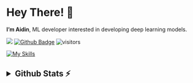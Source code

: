 <h1 align="left">Hey There! 👋</h1>

**I’m Aidin**, ML developer interested in developing deep learning models.

![](https://hit.yhype.me/github/profile?user_id=108932477)
[![Github Badge](https://img.shields.io/badge/-Github-232323?style=flat-square&logo=Github&logoColor=white&link=https://space.bilibili.com/7708412)](https://github.com/AidinHamedi/AidinHamedi)
![visitors](https://visitor-badge.laobi.icu/badge?page_id=AidinHamedi)

[![My Skills](https://go-skill-icons.vercel.app/api/icons?i=github,githubactions,c,cpp,rust,python,fastapi,tensorflow,pytorch,opencv,arduino,raspberrypi,vscode,zed,linux,windows,ubuntu,arch&theme=dark&perline=12)](https://skillicons.dev)


<h2><details>
  <summary>Github Stats ⚡</summary> 
  <br>
  <img src="https://github-readme-streak-stats.herokuapp.com/?user=AidinHamedi&theme=tokyonight" alt="⚠️Currently the strake card is down"/>
  
  ![Aydin's GitHub stats](https://github-readme-stats.vercel.app/api?username=AidinHamedi\&theme=tokyonight&include_all_commits=false)
  
  [![Top Langs](https://github-readme-stats.vercel.app/api/top-langs/?username=AidinHamedi&exclude_repo=Pneumonia-Detection-Ai&layout=donut&theme=tokyonight)](https://github.com/anuraghazra/github-readme-stats)
  
  <img src="https://github-profile-summary-cards.vercel.app/api/cards/profile-details?username=AidinHamedi&theme=tokyonight" alt=""/>
</details></h2>
